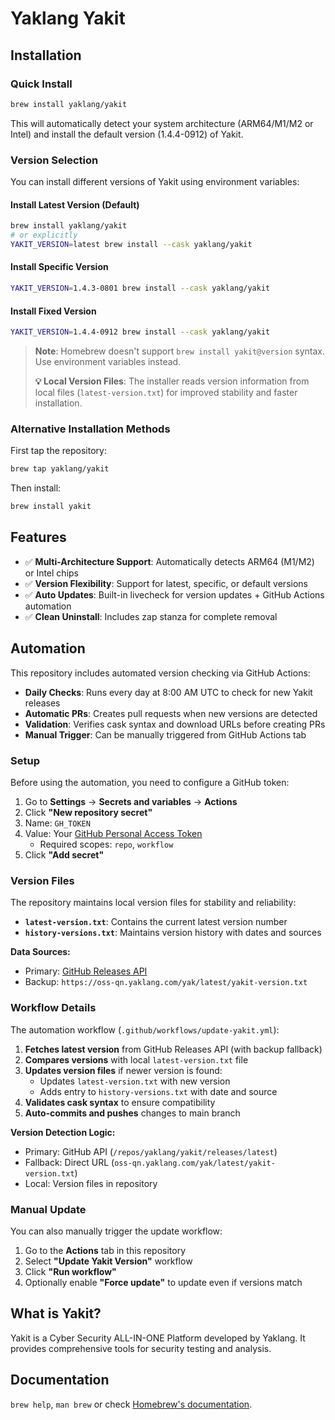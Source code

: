 # Yaklang Yakit

## Installation

### Quick Install

```bash
brew install yaklang/yakit
```

This will automatically detect your system architecture (ARM64/M1/M2 or Intel) and install the default version (1.4.4-0912) of Yakit.

### Version Selection

You can install different versions of Yakit using environment variables:

#### Install Latest Version (Default)
```bash
brew install yaklang/yakit
# or explicitly
YAKIT_VERSION=latest brew install --cask yaklang/yakit
```

#### Install Specific Version
```bash
YAKIT_VERSION=1.4.3-0801 brew install --cask yaklang/yakit
```

#### Install Fixed Version
```bash
YAKIT_VERSION=1.4.4-0912 brew install --cask yaklang/yakit
```

> **Note**: Homebrew doesn't support `brew install yakit@version` syntax. Use environment variables instead.
>
> **💡 Local Version Files**: The installer reads version information from local files (`latest-version.txt`) for improved stability and faster installation.

### Alternative Installation Methods

First tap the repository:

```bash
brew tap yaklang/yakit
```

Then install:

```bash
brew install yakit
```

## Features

- ✅ **Multi-Architecture Support**: Automatically detects ARM64 (M1/M2) or Intel chips
- ✅ **Version Flexibility**: Support for latest, specific, or default versions
- ✅ **Auto Updates**: Built-in livecheck for version updates + GitHub Actions automation
- ✅ **Clean Uninstall**: Includes zap stanza for complete removal

## Automation

This repository includes automated version checking via GitHub Actions:

- **Daily Checks**: Runs every day at 8:00 AM UTC to check for new Yakit releases
- **Automatic PRs**: Creates pull requests when new versions are detected
- **Validation**: Verifies cask syntax and download URLs before creating PRs
- **Manual Trigger**: Can be manually triggered from GitHub Actions tab

### Setup

Before using the automation, you need to configure a GitHub token:

1. Go to **Settings** → **Secrets and variables** → **Actions**
2. Click **"New repository secret"**
3. Name: `GH_TOKEN`
4. Value: Your [GitHub Personal Access Token](https://github.com/settings/tokens)
   - Required scopes: `repo`, `workflow`
5. Click **"Add secret"**

### Version Files

The repository maintains local version files for stability and reliability:

- **`latest-version.txt`**: Contains the current latest version number
- **`history-versions.txt`**: Maintains version history with dates and sources

**Data Sources:**
- Primary: [GitHub Releases API](https://api.github.com/repos/yaklang/yakit/releases/latest)
- Backup: `https://oss-qn.yaklang.com/yak/latest/yakit-version.txt`

### Workflow Details

The automation workflow (`.github/workflows/update-yakit.yml`):
1. **Fetches latest version** from GitHub Releases API (with backup fallback)
2. **Compares versions** with local `latest-version.txt` file
3. **Updates version files** if newer version is found:
   - Updates `latest-version.txt` with new version
   - Adds entry to `history-versions.txt` with date and source
4. **Validates cask syntax** to ensure compatibility
5. **Auto-commits and pushes** changes to main branch

**Version Detection Logic:**
- Primary: GitHub API (`/repos/yaklang/yakit/releases/latest`)
- Fallback: Direct URL (`oss-qn.yaklang.com/yak/latest/yakit-version.txt`)
- Local: Version files in repository

### Manual Update

You can also manually trigger the update workflow:
1. Go to the **Actions** tab in this repository
2. Select **"Update Yakit Version"** workflow
3. Click **"Run workflow"**
4. Optionally enable **"Force update"** to update even if versions match

## What is Yakit?

Yakit is a Cyber Security ALL-IN-ONE Platform developed by Yaklang. It provides comprehensive tools for security testing and analysis.

## Documentation

`brew help`, `man brew` or check [Homebrew's documentation](https://docs.brew.sh).

